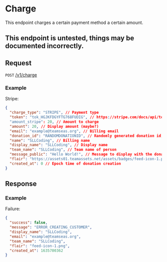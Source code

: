 # Charge
This endpoint charges a certain payment method a certain amount.

## This endpoint is untested, things may be documented incorrectly.

## Request
`POST` [/v1/charge](https://pay01.tsinfra.net/v1/charge)

### Example
Stripe:
```json
{
  "charge_type": "STRIPE", // Payment type
  "token": "tok_HGJKFDGYFTG768FUDIG", // https://stripe.com/docs/api/tokens/create_card
  "amount_stripe": 20, // Amount to charge
  "amount": 20, // Display amount (maybe?)
  "email": "example@teamseas.org", // Billing email
  "donation_id": "RANDOMDONATIONID", // Randomly generated donation id, can be anything, as long as it is unique.
  "name": "SLLCoding", // Billing name
  "display_name": "SLLCoding", // Display name
  "team_name": "SLLCoding", // Team name of person
  "message_public": "Hello World!", // Message to display with the donation
  "flair": "https://assets01.teamassets.net/assets/badges/feed-icon-1.png", // Flair of your choice
  "created_at": 0 // Epoch time of donation creation
}
```


## Response

### Example
Failure:
```json
{
  "success": false,
  "message": "ERROR_CREATING_CUSTOMER",
  "display_name": "SLLCoding",
  "email": "example@teamseas.org",
  "team_name": "SLLCoding",
  "flair": "feed-icon-1.png",
  "created_at": 1635700362
}
